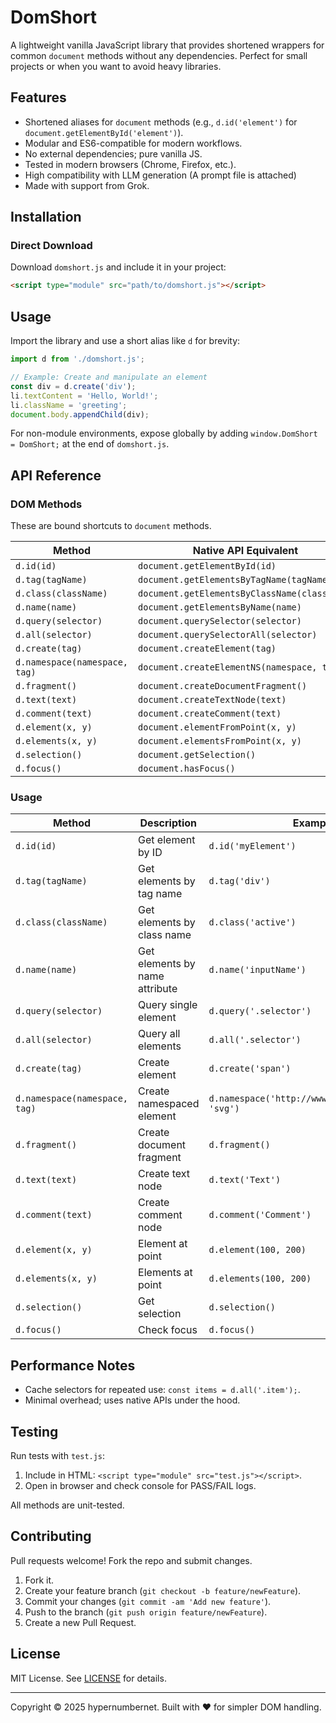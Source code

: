 # DomShort

A lightweight vanilla JavaScript library that provides shortened wrappers for common `document` methods without any dependencies. Perfect for small projects or when you want to avoid heavy libraries.

## Features
- Shortened aliases for `document` methods (e.g., `d.id('element')` for `document.getElementById('element')`).
- Modular and ES6-compatible for modern workflows.
- No external dependencies; pure vanilla JS.
- Tested in modern browsers (Chrome, Firefox, etc.).
- High compatibility with LLM generation (A prompt file is attached)
- Made with support from Grok.

## Installation

### Direct Download
Download `domshort.js` and include it in your project:

```html
<script type="module" src="path/to/domshort.js"></script>
```

## Usage

Import the library and use a short alias like `d` for brevity:

```javascript
import d from './domshort.js';

// Example: Create and manipulate an element
const div = d.create('div');
li.textContent = 'Hello, World!';
li.className = 'greeting';
document.body.appendChild(div);
```

For non-module environments, expose globally by adding `window.DomShort = DomShort;` at the end of `domshort.js`.

## API Reference

### DOM Methods
These are bound shortcuts to `document` methods.

| Method | Native API Equivalent |
|--------|-----------------------|
| `d.id(id)` | `document.getElementById(id)` |
| `d.tag(tagName)` | `document.getElementsByTagName(tagName)` |
| `d.class(className)` | `document.getElementsByClassName(className)` |
| `d.name(name)` | `document.getElementsByName(name)` |
| `d.query(selector)` | `document.querySelector(selector)` |
| `d.all(selector)` | `document.querySelectorAll(selector)` |
| `d.create(tag)` | `document.createElement(tag)` |
| `d.namespace(namespace, tag)` | `document.createElementNS(namespace, tag)` |
| `d.fragment()` | `document.createDocumentFragment()` |
| `d.text(text)` | `document.createTextNode(text)` |
| `d.comment(text)` | `document.createComment(text)` |
| `d.element(x, y)` | `document.elementFromPoint(x, y)` |
| `d.elements(x, y)` | `document.elementsFromPoint(x, y)` |
| `d.selection()` | `document.getSelection()` |
| `d.focus()` | `document.hasFocus()` |

### Usage

| Method | Description | Example |
|--------|-------------|---------|
| `d.id(id)` | Get element by ID | `d.id('myElement')` |
| `d.tag(tagName)` | Get elements by tag name | `d.tag('div')` |
| `d.class(className)` | Get elements by class name | `d.class('active')` |
| `d.name(name)` | Get elements by name attribute | `d.name('inputName')` |
| `d.query(selector)` | Query single element | `d.query('.selector')` |
| `d.all(selector)` | Query all elements | `d.all('.selector')` |
| `d.create(tag)` | Create element | `d.create('span')` |
| `d.namespace(namespace, tag)` | Create namespaced element | `d.namespace('http://www.w3.org/2000/svg', 'svg')` |
| `d.fragment()` | Create document fragment | `d.fragment()` |
| `d.text(text)` | Create text node | `d.text('Text')` |
| `d.comment(text)` | Create comment node | `d.comment('Comment')` |
| `d.element(x, y)` | Element at point | `d.element(100, 200)` |
| `d.elements(x, y)` | Elements at point | `d.elements(100, 200)` |
| `d.selection()` | Get selection | `d.selection()` |
| `d.focus()` | Check focus | `d.focus()` |

## Performance Notes
- Cache selectors for repeated use: `const items = d.all('.item');`.
- Minimal overhead; uses native APIs under the hood.

## Testing
Run tests with `test.js`:

1. Include in HTML: `<script type="module" src="test.js"></script>`.
2. Open in browser and check console for PASS/FAIL logs.

All methods are unit-tested.

## Contributing
Pull requests welcome! Fork the repo and submit changes.

1. Fork it.
2. Create your feature branch (`git checkout -b feature/newFeature`).
3. Commit your changes (`git commit -am 'Add new feature'`).
4. Push to the branch (`git push origin feature/newFeature`).
5. Create a new Pull Request.

## License
MIT License. See [LICENSE](LICENSE) for details.

---

Copyright © 2025 hypernumbernet. Built with ❤️ for simpler DOM handling.